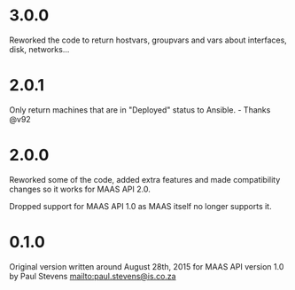 # 3.0.0

Reworked the code to return hostvars, groupvars and vars about interfaces, disk,
networks...

# 2.0.1


Only return machines that are in "Deployed" status to Ansible. - Thanks @v92

# 2.0.0

Reworked some of the code, added extra features and made compatibility changes
so it works for MAAS API 2.0.

Dropped support for MAAS API 1.0 as MAAS itself no longer supports it.

# 0.1.0

Original version written around August 28th, 2015 for MAAS API version 1.0 by
Paul Stevens <mailto:paul.stevens@is.co.za>
